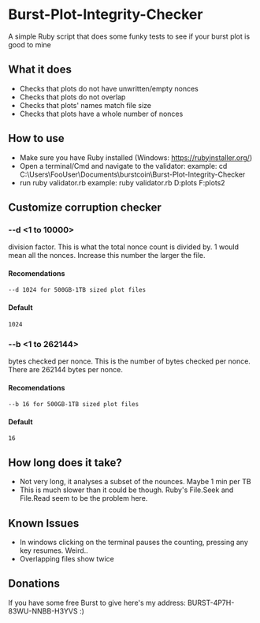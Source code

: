 # Burst-Plot-Integrity-Checker
A simple Ruby script that does some funky tests to see if your burst plot is good to mine

## What it does
* Checks that plots do not have unwritten/empty nonces
* Checks that plots do not overlap
* Checks that plots' names match file size
* Checks that plots have a whole number of nonces

## How to use
* Make sure you have Ruby installed (Windows: https://rubyinstaller.org/)
* Open a terminal/Cmd and navigate to the validator: example: cd C:\Users\FooUser\Documents\burstcoin\Burst-Plot-Integrity-Checker
* run ruby validator.rb <PlotFolderLocations> example: ruby validator.rb D:plots F:plots2

## Customize corruption checker
### --d <1 to 10000> 
division factor. 
This is what the total nonce count is divided by. 1 would mean all the nonces.
Increase this number the larger the file.
#### Recomendations
	--d 1024 for 500GB-1TB sized plot files
#### Default
	1024

### --b <1 to 262144> 
bytes checked per nonce. 
This is the number of bytes checked per nonce. There are 262144 bytes per nonce.
#### Recomendations
	--b 16 for 500GB-1TB sized plot files
#### Default
	16

## How long does it take?
* Not very long, it analyses a subset of the nounces. Maybe 1 min per TB
* This is much slower than it could be though. Ruby's File.Seek and File.Read seem to be the problem here.

## Known Issues
* In windows clicking on the terminal pauses the counting, pressing any key resumes. Weird..
* Overlapping files show twice

## Donations
If you have some free Burst to give here's my address: BURST-4P7H-83WU-NNBB-H3YVS :)

